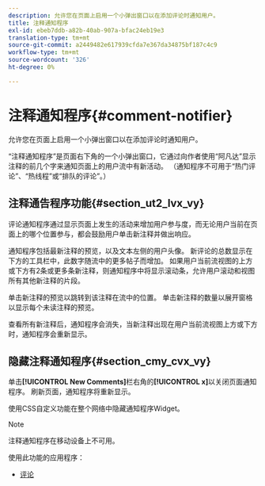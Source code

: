 ```yaml
---
description: 允许您在页面上启用一个小弹出窗口以在添加评论时通知用户。
title: 注释通知程序
exl-id: ebeb7ddb-a82b-40ab-907a-bfac24eb19e3
translation-type: tm+mt
source-git-commit: a2449482e617939cfda7e367da34875bf187c4c9
workflow-type: tm+mt
source-wordcount: '326'
ht-degree: 0%

---
```


# 注释通知程序{#comment-notifier}

允许您在页面上启用一个小弹出窗口以在添加评论时通知用户。

“注释通知程序”是页面右下角的一个小弹出窗口，它通过向作者使用“阿凡达”显示注释的前几个字来通知页面上的用户流中有新活动。 （通知程序不可用于“热门评论”、“热线程”或“排队的评论”。）

## 注释通告程序功能{#section_ut2_lvx_vy}

评论通知程序通过显示页面上发生的活动来增加用户参与度，而无论用户当前在页面上的哪个位置参与，都会鼓励用户单击新注释并做出响应。

通知程序包括最新注释的预览，以及文本左侧的用户头像。 新评论的总数显示在下方的工具栏中，此数字随流中的更多帖子而增加。 如果用户当前流视图的上方或下方有2条或更多条新注释，则通知程序中将显示滚动条，允许用户滚动和视图所有其他新注释的片段。

单击新注释的预览以跳转到该注释在流中的位置。 单击新注释的数量以展开窗格以显示每个未读注释的预览。

查看所有新注释后，通知程序会消失，当新注释出现在用户当前流视图上方或下方时，通知程序会重新显示。

## 隐藏注释通知程序{#section_cmy_cvx_vy}

单击&#x200B;**[!UICONTROL New Comments]**&#x200B;栏右角的&#x200B;**[!UICONTROL x]**&#x200B;以关闭页面通知程序。 刷新页面，通知程序将重新显示。

使用CSS自定义功能在整个网络中隐藏通知程序Widget。

>[!NOTE]
>
>注释通知程序在移动设备上不可用。



使用此功能的应用程序：

* [评论](/help/using/c-about-apps/c-comments/c-comments.md)

